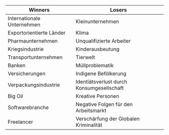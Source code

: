 | **Winners**                | **Losers**                                |
| -------------------------- | ----------------------------------------- |
| Internationale Unternehmen | Kleinunternehmen                          |
| Exportorientierte Länder   | Klima                                     |
| Pharmaunternehmen          | Unqualifizierte Arbeiter                  |
| Kriegsindustrie            | Kinderausbeutung                          |
| Transportunternehmen       | Tierwelt                                  |
| Banken                     | Müllproblematik                           |
| Versicherungen             | Indigene Befölkerung                      |
| Verpackungsindustrie       | Identiätsverlust durch Konsumgesellschaft |
| Big Oil                    | Kreative Personen                         |
| Softwarebranche            | Negative Folgen für den Arbeitsmarkt      |
| Freelancer                 | Verschärfung der Globalen Kriminalität    |